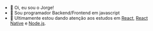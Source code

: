 - 👋 Oi, eu sou o Jorge!
- 👀 Sou programador Backend/Frontend em javascript
- 🌱 Ultimamente estou dando atenção aos estudos em [React](https://pt-br.reactjs.org/), [React Native](https://reactnative.dev/) e [Node.js](https://nodejs.org/pt-br/).
<!--- 💞️ I’m looking to collaborate on ...
- 📫 How to reach me ...
--->

<!---
GIT-Jorgin/GIT-Jorgin is a ✨ special ✨ repository because its `README.md` (this file) appears on your GitHub profile.
You can click the Preview link to take a look at your changes.
--->
